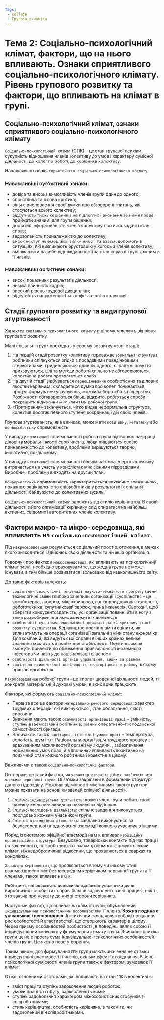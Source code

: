 ```yaml
---
Tags:
 - college
 - Групова_динаміка
---
```


# Тема 2: Соціально-психологічний клімат, фактори, що на нього впливають. Ознаки сприятливого соціально-психологічного клімату. Рівень групового розвитку та фактори, що впливають на клімат в групі.
## Соціально-психологічний клімат, ознаки сприятливого соціально-психологічного клімату
`Соціально-психологічний клімат` (СПК) – це стан групової психіки, сукупність відношення членів колективу до умов і характеру сумісної діяльності, до колег по роботі, до керівника колективу.

Наважливіші ознаки `сприятливого соціально-психологічного клімату`:
### Наважливіші суб’єктивні ознаки:
- довіра та висока вимогливість членів групи один до одного;
- сприятлива та ділова критика;
- вільне висловлення своєї думки про обговоренні питань, які стосуються всього колективу;
- відсутність тиску керівників на підлеглих і визнання за ними права приймати значимі для групи рішення;
- достатня інформованість членів колективу про його задачі і стан справ;
- задоволеність приналежністю до колективу;
- високий ступінь емоційної включеності та взаємодопомоги в ситуаціях, які викликають фрустрацію у когось з членів колективу;
- вміння взяти на себе відповідальності за стан справ в групі кожним з її членів.
### Наважливіші об’єктивні ознаки:
- високі показники результатів діяльності;
- низька плинність кадрів;
- високий рівень трудової дисципліни;
- відсутність напруженості та конфліктності в колективі.

## Стадії групового розвитку та види групової згуртованості
Характер `соціально-психологічного клімату` в цілому залежить від рівня групового розвитку.

Малі соціальні групи проходять у своєму розвитку певні стадії:
1. На першій стадії розвитку колективу переважає `формальна структура`, робітники спілкуються згідно з посадовими поведінковими стереотипами, придивляються один до одного, справжні почуття приховуються, цілі та методи роботи спільно не обговорюються, колективна робота проявляється слабо.
2. На другій стадії відбувається `переоцінювання` особистісних та ділових якостей керівника, складається думка про колег, починається процес формування угрупувань, можлива боротьба за лідерство. Розбіжності обговорюються більш відкрито, робляться спроби покращити відносини між членами робочої групи.
3. «Притирання» закінчується, чітко видна неформальна структура, колектив досягає певного ступеня координації дій своїх членів. 

Групова згуртованість, яка виникає, може мати `позитивну`, `негативну` або `конформістську` спрямованість.

У випадку `позитивної` спрямованості робоча група відтворює найкращі ділові та моральні якості своїх членів, люди пишаються своєю приналежністю до колективу, проблеми вирішуються творчо, ініціативно, по-діловому.

У випадку `негативної` спрямованості більша частина енергії колективу витрачається на участь у конфліктах між різними підрозділами . Виробничі проблеми відходять на другий план.

`Конформістська` спрямованість характеризується виключно зовнішньою , показною зацікавленістю співробітників у результатах їх спільної діяльності, байдужістю до колективних зусиль.

`Соціально-психологічний клімат` залежить від стилю керівництва. В своїй діяльності з його оптимізації керівнику слід спиратися на найбільш активних, свідомих і авторитетних членів колективу.


## Фактори макро- та мікро- середовища, які впливають на `соціально-психологічний клімат`.
Під `макросередовищем` розуміється соціальний простір, оточення, в межах якого знаходиться і здійснює свою діяльність та чи інша організація.

Говорячи про фактори `макросередовища`, які впливають на психологічний клімат зовні, необхідно враховувати те, що жодна група не може існувати, а тим більше розвиватися ізольовано від навколишнього світу. 

До таких факторів належать:
- `соціально-психологічні тенденції науково-технічного прогресу` (деякі технологічні зміни глибоко зачепили організації і суспільство – це комп’ютерна, лазерна, мікрохвильова, напівпровідникова технології, робототехніка, супутниковий зв’язок, генна інженерія. Сьогодні, щоб зберегти конкурентоздатність, усі організації повинні йти в ногу з тими розробками, від яких залежить їх діяльність
- `особливості суспільно-економічної формації на конкретному етапі розвитку суспільства`. Керівництво повинно вміти оцінити, як впливатимуть на операції організації загальні зміни стану економіки. Для компаній, які ведуть свої справи в інших країнах велике значення має фактор політичної стабільності. Політичні зміни зможуть привести до обмеження прав власності іноземного інвестора чи навіть до націоналізації власності
- `особливості діяльності органів управління, вищих за рівнем`
- `соціально-психологічні особливості територіального району`, в якому працює організація

`Мікросередовище` робочої групи – це «поле» щоденної діяльності людей, ті конкретні матеріальні й духовні умови, в яких вони працюють.

Фактори, які формують `соціально-психологічний клімат`:
- Перш за все це фактори `матеріально-речового середовища`: характер трудових операцій, які виконуються , стан обладнання, якість сировини.
- Значення мають також `особливості організації праці` – змінність, ступінь взаємозаміни робітників, рівень оперативно-господарської самостійності бригади.
- Впливають також `санітарно-гігієнічні умови праці` – температура, вологість, шум і т.п. Раціональна організація трудового процесу з врахуванням можливостей організму людини, , забезпечення нормальних умов праці й відпочинку впливають позитивно на психічний стан кожного робітника і колектив в цілому.

Важливими є також `соціально–психологічні фактори`.

По-перше, це такий фактор, як `характер організаційних зав’язків між членами первинної групи`. Ці зв’язки закріплені в формальній структурі даного підрозділу. Можливі відмінності між типами такої структури можна показати на основі «моделей спільної діяльності».
1. `Спільно-індивідуальна діяльність`: кожен член групи робить свою частину спільного завдання незалежно від інших.
2. `Спільно-послідовна діяльність`: спільне завдання виконується послідовно кожним учасником групи.
3. `Спільно-взаємодіюча діяльність`: завдання виконується за безпосередньої та одночасної взаємодії кожного учасника з іншими.

Поряд із системою офіційної взаємодії на `СПК` впливає `неофіційна організаційна структура`. Безумовно, товариськи контакти під час праці і по закінченні її, співробітництво і взаємодопомога формують інший клімат, ніжнедоброзичливі відносини, що проявляються в сварках та конфліктах.

`Характер керівництва`, що проявляється в тому чи іншому стилі
взаємовідносин між безпосереднім керівником первинної групи та її членами, також впливає на `СПК`. 

Робітники, які вважають керівників однаково уважними до їх виробничих і особистих справ, більше задоволені своєю працею, ніж ті, хто заявив про неувагу до них зі сторони керівників.

Наступний фактор, що впливає на клімат групи, обумовлений
`індивідуальними психологічними особливостями` її членів. **Кожна людина є унікальною і неповторною**. Її психічний склад являє собою поєднання рис особистості й властивостей, що створюють характер в цілому. Через призму особливостей особистості , в поведінці являє собою її індивідуальний «внесок» у формування клімату групи. Звичайно психіка групи це не є проста
сума індивідуально-психологічних особливостей членів групи. Це якісно нове утворення.

Таким чином, для формування `СПК` групи мають значення не стільки індивідуальні властивості її членів, скільки ефект їх поєднання. Рівень психологічної сумісності членів групи також є фактором, зумовлює її клімат.

Отже, основними факторами, які впливають на стан `СПК` в колективі є:
- зміст праці та ступінь задоволення людей роботою;
- умови праці та побуту, задоволеність ними;
- ступінь задоволення характером міжособистісних стосунків зі співробітниками;
- стиль керівництва, особистість керівника, а також те, чи задоволений він співробітниками.
